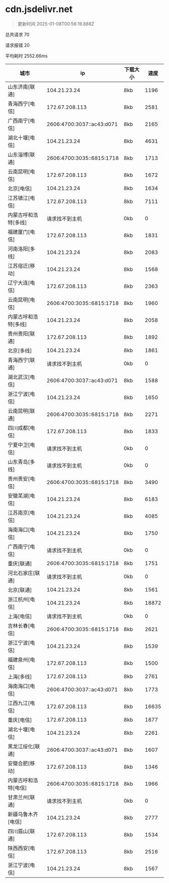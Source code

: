 
  # cdn.jsdelivr.net

  > 更新时间 2025-01-08T00:56:19.888Z
  
  总共请求 70

  请求报错 20

  平均耗时 2552.66ms

|城市|ip|下载大小|速度|
|-----|----------|---|---|
|山东济南[联通]|104.21.23.24|8kb|1196|
|青海西宁[电信]|172.67.208.113|8kb|2581|
|广西南宁[电信]|2606:4700:3037::ac43:d071|8kb|2165|
|湖北十堰[电信]|104.21.23.24|8kb|4631|
|山东淄博[联通]|2606:4700:3035::6815:1718|8kb|1713|
|云南昆明[电信]|172.67.208.113|8kb|1672|
|北京[电信]|104.21.23.24|8kb|1634|
|江苏镇江[电信]|172.67.208.113|8kb|7111|
|内蒙古呼和浩特[多线]|请求找不到主机|0kb|0|
|福建厦门[电信]|172.67.208.113|8kb|1831|
|河南洛阳[多线]|104.21.23.24|8kb|2083|
|江苏宿迁[移动]|104.21.23.24|8kb|1568|
|辽宁大连[电信]|172.67.208.113|8kb|2363|
|云南昆明[电信]|2606:4700:3035::6815:1718|8kb|1960|
|内蒙古呼和浩特[多线]|104.21.23.24|8kb|2058|
|贵州贵阳[联通]|172.67.208.113|8kb|1892|
|北京[多线]|104.21.23.24|8kb|1861|
|青海西宁[联通]|请求找不到主机|0kb|0|
|湖北武汉[电信]|2606:4700:3037::ac43:d071|8kb|1588|
|浙江宁波[电信]|104.21.23.24|8kb|1650|
|云南昆明[联通]|2606:4700:3035::6815:1718|8kb|2271|
|四川成都[电信]|172.67.208.113|8kb|1833|
|宁夏中卫[电信]|请求找不到主机|0kb|0|
|山东青岛[多线]|请求找不到主机|0kb|0|
|贵州贵安[电信]|2606:4700:3035::6815:1718|8kb|3490|
|安徽芜湖[电信]|104.21.23.24|8kb|6183|
|江苏南京[电信]|104.21.23.24|8kb|4085|
|海南海口[电信]|104.21.23.24|8kb|1750|
|广西南宁[电信]|请求找不到主机|0kb|0|
|重庆[联通]|2606:4700:3035::6815:1718|8kb|1751|
|河北石家庄[联通]|请求找不到主机|0kb|0|
|北京[联通]|104.21.23.24|8kb|1561|
|浙江杭州[电信]|104.21.23.24|8kb|18872|
|上海[电信]|请求找不到主机|0kb|0|
|吉林长春[电信]|2606:4700:3035::6815:1718|8kb|2621|
|浙江宁波[电信]|104.21.23.24|8kb|1539|
|福建泉州[电信]|172.67.208.113|8kb|1500|
|上海[多线]|172.67.208.113|8kb|2761|
|海南海口[电信]|2606:4700:3037::ac43:d071|8kb|1773|
|江西九江[电信]|172.67.208.113|8kb|16635|
|重庆[电信]|172.67.208.113|8kb|1877|
|湖北十堰[电信]|104.21.23.24|8kb|2261|
|黑龙江绥化[联通]|2606:4700:3037::ac43:d071|8kb|1607|
|安徽合肥[移动]|172.67.208.113|8kb|1346|
|内蒙古呼和浩特[电信]|2606:4700:3035::6815:1718|8kb|1966|
|甘肃兰州[联通]|请求找不到主机|0kb|0|
|新疆乌鲁木齐[电信]|104.21.23.24|8kb|2777|
|四川眉山[联通]|172.67.208.113|8kb|1534|
|陕西西安[电信]|172.67.208.113|8kb|2516|
|浙江宁波[电信]|104.21.23.24|8kb|1567|

  